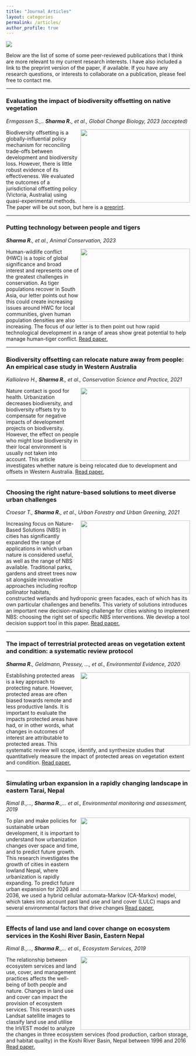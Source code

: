 ```yaml
---
title: "Journal Articles"
layout: categories
permalink: /articles/
author_profile: true
---
```


![](https://images.unsplash.com/photo-1611782712936-6247d9711816?ixlib=rb-4.0.3&ixid=MnwxMjA3fDB8MHxwaG90by1wYWdlfHx8fGVufDB8fHx8&auto=format&fit=crop&w=1170&q=80)

Below are the list of some of some peer-reviewed publications that I think are more relevant to my current research interests. I have also included a link to the preprint version of the paper, if available. If you have any research questions, or interests to collaborate on a publication, please feel free to contact me.

---

### Evaluating the impact of biodiversity offsetting on native vegetation ###
*Ermgassen S.,.. **Sharma R.**, et al., Global Change Biology, 2023 (accepted)*

<img align="right" width="300" height="200" src="https://images.unsplash.com/photo-1501726046489-a0bd8054def3?ixlib=rb-4.0.3&ixid=MnwxMjA3fDB8MHxwaG90by1wYWdlfHx8fGVufDB8fHx8&auto=format&fit=crop&w=1170&q=80">

Biodiversity offsetting is a globally-influential policy mechanism for reconciling trade-offs between development and biodiversity loss. However, there is little robust evidence of its effectiveness. We evaluated the outcomes of a jurisdictional offsetting policy (Victoria, Australia) using quasi-experimental methods. The paper will be out soon, but here is a [preprint](https://scholar.google.com.au/citations?view_op=view_citation&hl=en&user=84T_sVAAAAAJ&sortby=pubdate&citation_for_view=84T_sVAAAAAJ:dshw04ExmUIC). 

---

### Putting technology between people and tigers ###
***Sharma R.**, et al., Animal Conservation, 2023*

<img align="right" width="300" height="200" src="https://images.pexels.com/photos/1386559/pexels-photo-1386559.jpeg?auto=compress&cs=tinysrgb&w=1260&h=750&dpr=1">

Human-wildlife conflict (HWC) is a topic of global significance and broad interest and represents one of the greatest challenges in conservation. As tiger populations recover in South Asia, our letter points out how this could create increasing issues around HWC for local communities, given human population densities are also increasing. The focus of our letter is to then point out how rapid technological development in a range of areas show great potential to help manage human-tiger conflict. [Read paper.](https://zslpublications.onlinelibrary.wiley.com/doi/10.1111/acv.12850?af=R)

---

### Biodiversity offsetting can relocate nature away from people: An empirical case study in Western Australia ###
*Kalliolevo H., **Sharma R.**, et al., Conservation Science and Practice, 2021*

<img align="right" width="300" height="200" src="https://images.unsplash.com/photo-1559651366-2b47533cb422?ixlib=rb-4.0.3&ixid=MnwxMjA3fDB8MHxwaG90by1wYWdlfHx8fGVufDB8fHx8&auto=format&fit=crop&w=1170&q=80">

Nature contact is good for health. Urbanization decreases biodiversity, and biodiversity offsets try to compensate for negative impacts of development projects on biodiversity. However, the effect on people who might lose biodiversity in their local environment is usually not taken into account. This article investigates whether nature is being relocated due to development and offsets in Western Australia. [Read paper.](https://conbio.onlinelibrary.wiley.com/doi/pdfdirect/10.1111/csp2.512)

---
### Choosing the right nature-based solutions to meet diverse urban challenges ###
*Croesar T., **Sharma R.**, et al., Urban Forestry and Urban Greening, 2021*

<img align="right" width="300" height="200" src="https://images.pexels.com/photos/9460512/pexels-photo-9460512.jpeg?auto=compress&cs=tinysrgb&w=1260&h=750&dpr=1">

Increasing focus on Nature-Based Solutions (NBS) in cities has significantly expanded the range of applications in which urban nature is considered useful, as well as the range of NBS available. Traditional parks, gardens and street trees now sit alongside innovative approaches including rooftop pollinator habitats, constructed wetlands and hydroponic green facades, each of which has its own particular challenges and benefits. This variety of solutions introduces an important new decision-making challenge for cities wishing to implement NBS: choosing the right set of specific NBS interventions. We develop a tool decision support tool in this paper. [Read paper.](https://www-sciencedirect-com.ezproxy.lib.rmit.edu.au/science/article/pii/S1618866721003642) 

---

### The impact of terrestrial protected areas on vegetation extent and condition: a systematic review protocol ###
***Sharma R.**, Geldmann, Pressey, ..., et al., Environmental Evidence, 2020*

<img align="right" width="300" height="200" src="https://images.pexels.com/photos/567540/pexels-photo-567540.jpeg?auto=compress&cs=tinysrgb&w=1260&h=750&dpr=1">

Establishing protected areas is a key approach to protecting nature. However, protected areas are often biased towards remote and less productive lands. It is important to evaluate the impacts protected areas have had, or in other words, what changes in outcomes of interest are attributable to protected areas. This systematic review will scope, identify, and synthesize studies that quantitatively measure the impact of protected areas on vegetation extent and condition. [Read paper.](https://conbio.onlinelibrary.wiley.com/doi/pdfdirect/10.1111/csp2.512)

---

### Simulating urban expansion in a rapidly changing landscape in eastern Tarai, Nepal ###
*Rimal B.,..., **Sharma R.**,... et al., Environmental monitoring and assessment, 2019*

<img align="right" width="300" height="200" src="https://images.pexels.com/photos/2898313/pexels-photo-2898313.jpeg?auto=compress&cs=tinysrgb&w=1600">

To plan and make policies for sustainable urban development, it is important to understand how urbanization changes over space and time, and to predict future growth. This research investigates the growth of cities in eastern lowland Nepal, where urbanization is rapidly expanding. To predict future urban expansion for 2026 and 2036, we used a hybrid cellular automata-Markov (CA-Markov) model, which takes into account past land use and land cover (LULC) maps and several environmental factors that drive changes  [Read paper.](https://link.springer.com/article/10.1007/s10661-019-7389-0)

---

### Effects of land use and land cover change on ecosystem services in the Koshi River Basin, Eastern Nepal ###
*Rimal B.,..., **Sharma R.**,... et al., Ecosystem Services, 2019*

<img align="right" width="300" height="200" src="https://images.pexels.com/photos/2898313/pexels-photo-2898313.jpeg?auto=compress&cs=tinysrgb&w=1600">

The relationship between ecosystem services and land use, cover, and management practices affects the well-being of both people and nature. Changes in land use and cover can impact the provision of ecosystem services. This research uses Landsat satellite images to classify land use and utilise the InVEST model to analyze the changes in three ecosystem services (food production, carbon storage, and habitat quality) in the Koshi River Basin, Nepal between 1996 and 2016 [Read paper.](https://www.sciencedirect.com/science/article/pii/S221204161930138X) 







